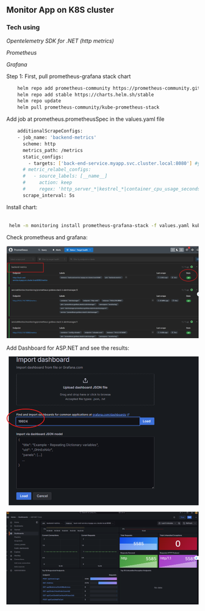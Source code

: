 ## Monitor App on K8S cluster

### Tech using

*Opentelemetry SDK for .NET (http metrics)*

*Prometheus*

*Grafana*


Step 1: First, pull prometheus-grafana stack chart 

```bash
    helm repo add prometheus-community https://prometheus-community.github.io/helm-charts
    helm repo add stable https://charts.helm.sh/stable
    helm repo update
    helm pull prometheus-community/kube-prometheus-stack
```


Add job at prometheus.prometheusSpec in the values.yaml file


```bash
    additionalScrapeConfigs: 
    - job_name: 'backend-metrics'
      scheme: http
      metrics_path: /metrics 
      static_configs:
        - targets: ['back-end-service.myapp.svc.cluster.local:8080'] #your app service running on k8s cluster
      # metric_relabel_configs:
      #   - source_labels: [__name__]
      #     action: keep
      #     regex: 'http_server_*|kestrel_*|container_cpu_usage_seconds_total|container_memory_usage_bytes'
      scrape_interval: 5s

```
Install chart:

```bash

 helm -n monitoring install prometheus-grafana-stack -f values.yaml kube-prometheus-stack


```

Check prometheus and grafana:



![alt text](image.png)


Add Dashboard for ASP.NET and see the results:


![alt text](image-1.png)


![alt text](image-2.png)